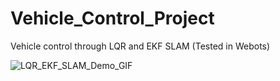 # Vehicle_Control_Project
Vehicle control through LQR and EKF SLAM (Tested in Webots)

![LQR_EKF_SLAM_Demo_GIF](https://user-images.githubusercontent.com/83327791/208284213-ab6225df-9500-4f38-b391-638bb344ca95.gif)
